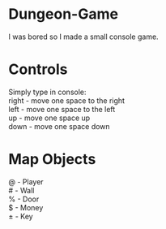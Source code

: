 # Dungeon-Game
I was bored so I made a small console game.

# Controls <br>

Simply type in console: <br>
right - move one space to the right <br>
left - move one space to the left <br>
up - move one space up <br>
down - move one space down <br>

# Map Objects <br>
@ - Player <br>
\# - Wall <br>
% - Door <br>
$ - Money <br>
± - Key <br>
